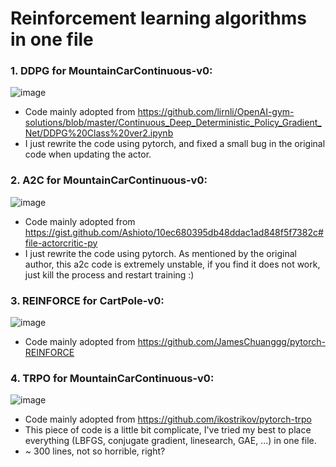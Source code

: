 # Reinforcement learning algorithms **in one file**

### 1. DDPG for MountainCarContinuous-v0:
![image](https://github.com/zzzxxxttt/pytorch_rl_iof/blob/master/figures/ddpg_mtcar.png)

- Code mainly adopted from https://github.com/lirnli/OpenAI-gym-solutions/blob/master/Continuous_Deep_Deterministic_Policy_Gradient_Net/DDPG%20Class%20ver2.ipynb
- I just rewrite the code using pytorch, and fixed a small bug in the original code when updating the actor.

### 2. A2C for MountainCarContinuous-v0:
![image](https://github.com/zzzxxxttt/pytorch_rl_iof/blob/master/figures/a2c_mtcar.png)

- Code mainly adopted from https://gist.github.com/Ashioto/10ec680395db48ddac1ad848f5f7382c#file-actorcritic-py
- I just rewrite the code using pytorch. As mentioned by the original author, this a2c code is extremely unstable, if you find it does not work, just kill the process and restart training :)

### 3. REINFORCE for CartPole-v0:
![image](https://github.com/zzzxxxttt/pytorch_rl_iof/blob/master/figures/reinforce_cartp.png)

- Code mainly adopted from https://github.com/JamesChuanggg/pytorch-REINFORCE

### 4. TRPO for MountainCarContinuous-v0:
![image](https://github.com/zzzxxxttt/pytorch_rl_iof/blob/master/figures/trpo_mtcar.png)

- Code mainly adopted from https://github.com/ikostrikov/pytorch-trpo
- This piece of code is a little bit complicate, I've tried my best to place everything (LBFGS, conjugate gradient, linesearch, GAE, ...) in one file.
- ~ 300 lines, not so horrible, right?
